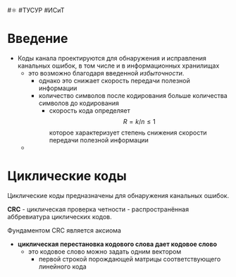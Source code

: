#⚛️ #ТУСУР #ИСиТ

# Введение

- Коды канала проектируются для обнаружения и исправления канальных ошибок, в том числе и в информационных хранилищах
	- это возможно благодаря введенной *избыточности*.
		- однако это снижает скорость передачи полезной информации
		- количество символов после кодирования больше количества символов до кодирования
			- скорость кода определяет $$R=k/n≤1$$ которое характеризует степень снижения скорости передачи полезной информации
	- 

# Циклические коды

Циклические коды предназначены для обнаружения канальных ошибок.

**CRC** - циклическая проверка четности - распространённая аббревиатура циклических кодов.

Фундаментом CRC является аксиома
- **циклическая перестановка кодового слова дает кодовое слово**
	- это кодовое слово можно задать одним вектором
		- первой строкой порождающей матрицы соответствующего линейного кода